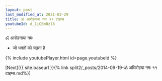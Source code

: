 ```yaml
---
layout: post
last_modified_at: 2021-03-29
title: ॐ आरोहनाया नमः ११ टाइम्स
youtubeId: d_1iCEm8zl8
---
```

 
 
 ॐ आरोहनाया नमः  
 
 -  जो भक्तों को चढ़ता है 
 
  
 
  
 
 
 
 
 
 


{% include youtubePlayer.html id=page.youtubeId %}
 
[Next]({{ site.baseurl }}{% link  split2/_posts/2014-09-19-ॐ अथिरोहया नमः ११ टाइम्स.md%})
 
